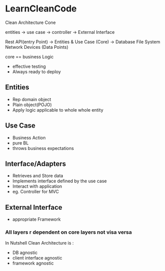 # LearnCleanCode

Clean Architecture Cone 

entities -> use case -> controller -> External Interface 

Rest API(entry Point) ->  Entities & Use Case (Core) -> Database File System Network Devices (Data Points)

core == business Logic 

* effective testing 
* Always ready to deploy 


## Entities 
* Rep domain object 
* Plain object(POJO)
* Apply logic applicable to whole whole entity 

## Use Case 
* Business Action 
* pure BL 
* throws business expectations

## Interface/Adapters 
* Retrieves and Store data 
* Implements interface defined by the use case 
* Interact with application
* eg. Controller for MVC 
## External Interface 
* appropriate Framework 

### All layers r dependent on core layers not visa versa  


In Nutshell Clean Architecture is : 
* DB agnostic   
* client interface agnostic 
* framework agnostic 

